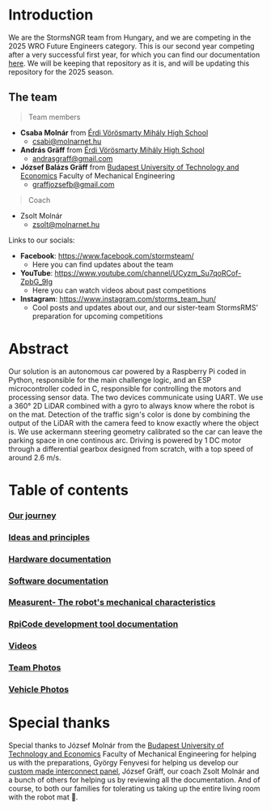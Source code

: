 # Introduction
We are the StormsNGR team from Hungary, and we are competing in the 2025 WRO Future Engineers category. This is our second year competing after a very successful first year, for which you can find our documentation [here](https://github.com/MoCsabi/WRO2024-FE-StormsNGR). We will be keeping that repository as it is, and will be updating this repository for the 2025 season.

## The team
>Team members
- **Csaba Molnár** from [Érdi Vörösmarty Mihály High School](http://vmg-erd.hu/)
  - csabi@molnarnet.hu
- **András Gräff** from [Érdi Vörösmarty Mihály High School](http://vmg-erd.hu/)
  - andrasgraff@gmail.com
- **József Balázs Gräff** from [Budapest University of Technology and Economics](https://www.bme.hu/en/) Faculty of Mechanical Engineering
  - graffjozsefb@gmail.com
>Coach
- Zsolt Molnár
  - zsolt@molnarnet.hu

Links to our socials:

- **Facebook**: https://www.facebook.com/stormsteam/
  - Here you can find updates about the team
- **YouTube**: https://www.youtube.com/channel/UCyzm_Su7qoRCof-ZpbG_9Ig
  - Here you can watch videos about past competitions
- **Instagram**: https://www.instagram.com/storms_team_hun/
  - Cool posts and updates about our, and our sister-team StormsRMS' preparation for upcoming competitions

# Abstract
Our solution is an autonomous car powered by a Raspberry Pi coded in Python, responsible for the main challenge logic, and an ESP microcontroller coded in C, responsible for controlling the motors and processing sensor data. The two devices communicate using UART. We use a 360° 2D LiDAR combined with a gyro to always know where the robot is on the mat. Detection of the traffic sign's color is done by combining the output of the LiDAR with the camera feed to know exactly where the object is. We use ackermann steering geometry calibrated so the car can leave the parking space in one continous arc. Driving is powered by 1 DC motor through a differential gearbox designed from scratch, with a top speed of around 2.6 m/s.

# Table of contents

### [Our journey](/Our%20Journey.md)
### [Ideas and principles](/Ideas_and_principles.md)
### [Hardware documentation](/schemes/README.md)
### [Software documentation](/src/README.md)
### [Measurent- The robot's mechanical characteristics](/The%20robot's%20mechanical%20characteristics.md)
### [RpiCode development tool documentation](/other/RpiCode/README.md)
### [Videos](/video/video.md)
### [Team Photos](/t-photos/)
### [Vehicle Photos](/v-photos/)

# Special thanks
Special thanks to József Molnár from the [Budapest University of Technology and Economics](https://www.bme.hu/) Faculty of Mechanical Engineering for helping us with the preparations, György Fenyvesi for helping us develop our [custom made interconnect panel](/schemes/README.md/#custom-made-interconnect-panel-wiring-with-connections-labeled), József Gräff, our coach Zsolt Molnár and a bunch of others for helping us by reviewing all the documentation. And of course, to both our families for tolerating us taking up the entire living room with the robot mat 🙂.
